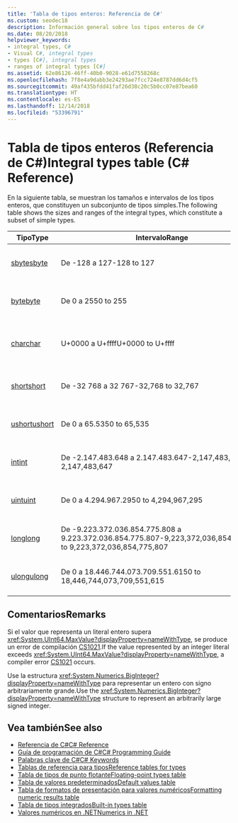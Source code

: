 ```yaml
---
title: 'Tabla de tipos enteros: Referencia de C#'
ms.custom: seodec18
description: Información general sobre los tipos enteros de C#
ms.date: 08/20/2018
helpviewer_keywords:
- integral types, C#
- Visual C#, integral types
- types [C#], integral types
- ranges of integral types [C#]
ms.assetid: 62e86126-46ff-40b0-9028-e61d7558268c
ms.openlocfilehash: 7f8e4a9dabb3e24293ae7fcc724e8787dd6d4cf5
ms.sourcegitcommit: 49af435bfdd41faf26d38c20c5b0cc07e87bea60
ms.translationtype: HT
ms.contentlocale: es-ES
ms.lasthandoff: 12/14/2018
ms.locfileid: "53396791"
---
```

# <a name="integral-types-table-c-reference"></a><span data-ttu-id="0d2de-103">Tabla de tipos enteros (Referencia de C#)</span><span class="sxs-lookup"><span data-stu-id="0d2de-103">Integral types table (C# Reference)</span></span>

<span data-ttu-id="0d2de-104">En la siguiente tabla, se muestran los tamaños e intervalos de los tipos enteros, que constituyen un subconjunto de tipos simples.</span><span class="sxs-lookup"><span data-stu-id="0d2de-104">The following table shows the sizes and ranges of the integral types, which constitute a subset of simple types.</span></span>  
  
|<span data-ttu-id="0d2de-105">Tipo</span><span class="sxs-lookup"><span data-stu-id="0d2de-105">Type</span></span>|<span data-ttu-id="0d2de-106">Intervalo</span><span class="sxs-lookup"><span data-stu-id="0d2de-106">Range</span></span>|<span data-ttu-id="0d2de-107">Tamaño</span><span class="sxs-lookup"><span data-stu-id="0d2de-107">Size</span></span>|  
|----------|-----------|----------|  
|[<span data-ttu-id="0d2de-108">sbyte</span><span class="sxs-lookup"><span data-stu-id="0d2de-108">sbyte</span></span>](sbyte.md)|<span data-ttu-id="0d2de-109">De -128 a 127</span><span class="sxs-lookup"><span data-stu-id="0d2de-109">-128 to 127</span></span>|<span data-ttu-id="0d2de-110">Entero de 8 bits con signo</span><span class="sxs-lookup"><span data-stu-id="0d2de-110">Signed 8-bit integer</span></span>|  
|[<span data-ttu-id="0d2de-111">byte</span><span class="sxs-lookup"><span data-stu-id="0d2de-111">byte</span></span>](byte.md)|<span data-ttu-id="0d2de-112">De 0 a 255</span><span class="sxs-lookup"><span data-stu-id="0d2de-112">0 to 255</span></span>|<span data-ttu-id="0d2de-113">Entero de 8 bits sin signo</span><span class="sxs-lookup"><span data-stu-id="0d2de-113">Unsigned 8-bit integer</span></span>|  
|[<span data-ttu-id="0d2de-114">char</span><span class="sxs-lookup"><span data-stu-id="0d2de-114">char</span></span>](char.md)|<span data-ttu-id="0d2de-115">U+0000 a U+ffff</span><span class="sxs-lookup"><span data-stu-id="0d2de-115">U+0000 to U+ffff</span></span>|<span data-ttu-id="0d2de-116">Carácter Unicode de 16 bits</span><span class="sxs-lookup"><span data-stu-id="0d2de-116">Unicode 16-bit character</span></span>|  
|[<span data-ttu-id="0d2de-117">short</span><span class="sxs-lookup"><span data-stu-id="0d2de-117">short</span></span>](short.md)|<span data-ttu-id="0d2de-118">De -32 768 a 32 767</span><span class="sxs-lookup"><span data-stu-id="0d2de-118">-32,768 to 32,767</span></span>|<span data-ttu-id="0d2de-119">Entero de 16 bits con signo</span><span class="sxs-lookup"><span data-stu-id="0d2de-119">Signed 16-bit integer</span></span>|  
|[<span data-ttu-id="0d2de-120">ushort</span><span class="sxs-lookup"><span data-stu-id="0d2de-120">ushort</span></span>](ushort.md)|<span data-ttu-id="0d2de-121">De 0 a 65.535</span><span class="sxs-lookup"><span data-stu-id="0d2de-121">0 to 65,535</span></span>|<span data-ttu-id="0d2de-122">Entero de 16 bits sin signo</span><span class="sxs-lookup"><span data-stu-id="0d2de-122">Unsigned 16-bit integer</span></span>|  
|[<span data-ttu-id="0d2de-123">int</span><span class="sxs-lookup"><span data-stu-id="0d2de-123">int</span></span>](int.md)|<span data-ttu-id="0d2de-124">De -2.147.483.648 a 2.147.483.647</span><span class="sxs-lookup"><span data-stu-id="0d2de-124">-2,147,483,648 to 2,147,483,647</span></span>|<span data-ttu-id="0d2de-125">Entero de 32 bits con signo</span><span class="sxs-lookup"><span data-stu-id="0d2de-125">Signed 32-bit integer</span></span>|  
|[<span data-ttu-id="0d2de-126">uint</span><span class="sxs-lookup"><span data-stu-id="0d2de-126">uint</span></span>](uint.md)|<span data-ttu-id="0d2de-127">De 0 a 4.294.967.295</span><span class="sxs-lookup"><span data-stu-id="0d2de-127">0 to 4,294,967,295</span></span>|<span data-ttu-id="0d2de-128">Entero de 32 bits sin signo</span><span class="sxs-lookup"><span data-stu-id="0d2de-128">Unsigned 32-bit integer</span></span>|  
|[<span data-ttu-id="0d2de-129">long</span><span class="sxs-lookup"><span data-stu-id="0d2de-129">long</span></span>](long.md)|<span data-ttu-id="0d2de-130">De -9.223.372.036.854.775.808 a 9.223.372.036.854.775.807</span><span class="sxs-lookup"><span data-stu-id="0d2de-130">-9,223,372,036,854,775,808 to 9,223,372,036,854,775,807</span></span>|<span data-ttu-id="0d2de-131">Entero de 64 bits con signo</span><span class="sxs-lookup"><span data-stu-id="0d2de-131">Signed 64-bit integer</span></span>|  
|[<span data-ttu-id="0d2de-132">ulong</span><span class="sxs-lookup"><span data-stu-id="0d2de-132">ulong</span></span>](ulong.md)|<span data-ttu-id="0d2de-133">De 0 a 18.446.744.073.709.551.615</span><span class="sxs-lookup"><span data-stu-id="0d2de-133">0 to 18,446,744,073,709,551,615</span></span>|<span data-ttu-id="0d2de-134">Entero de 64 bits sin signo</span><span class="sxs-lookup"><span data-stu-id="0d2de-134">Unsigned 64-bit integer</span></span>|  

## <a name="remarks"></a><span data-ttu-id="0d2de-135">Comentarios</span><span class="sxs-lookup"><span data-stu-id="0d2de-135">Remarks</span></span>
  
<span data-ttu-id="0d2de-136">Si el valor que representa un literal entero supera <xref:System.UInt64.MaxValue?displayProperty=nameWithType>, se produce un error de compilación [CS1021](../../misc/cs1021.md).</span><span class="sxs-lookup"><span data-stu-id="0d2de-136">If the value represented by an integer literal exceeds <xref:System.UInt64.MaxValue?displayProperty=nameWithType>, a compiler error [CS1021](../../misc/cs1021.md) occurs.</span></span>

<span data-ttu-id="0d2de-137">Use la estructura <xref:System.Numerics.BigInteger?displayProperty=nameWithType> para representar un entero con signo arbitrariamente grande.</span><span class="sxs-lookup"><span data-stu-id="0d2de-137">Use the <xref:System.Numerics.BigInteger?displayProperty=nameWithType> structure to represent an arbitrarily large signed integer.</span></span>
  
## <a name="see-also"></a><span data-ttu-id="0d2de-138">Vea también</span><span class="sxs-lookup"><span data-stu-id="0d2de-138">See also</span></span>

- [<span data-ttu-id="0d2de-139">Referencia de C#</span><span class="sxs-lookup"><span data-stu-id="0d2de-139">C# Reference</span></span>](../index.md)
- [<span data-ttu-id="0d2de-140">Guía de programación de C#</span><span class="sxs-lookup"><span data-stu-id="0d2de-140">C# Programming Guide</span></span>](../../programming-guide/index.md)
- [<span data-ttu-id="0d2de-141">Palabras clave de C#</span><span class="sxs-lookup"><span data-stu-id="0d2de-141">C# Keywords</span></span>](index.md)
- [<span data-ttu-id="0d2de-142">Tablas de referencia para tipos</span><span class="sxs-lookup"><span data-stu-id="0d2de-142">Reference tables for types</span></span>](reference-tables-for-types.md)
- [<span data-ttu-id="0d2de-143">Tabla de tipos de punto flotante</span><span class="sxs-lookup"><span data-stu-id="0d2de-143">Floating-point types table</span></span>](floating-point-types-table.md)
- [<span data-ttu-id="0d2de-144">Tabla de valores predeterminados</span><span class="sxs-lookup"><span data-stu-id="0d2de-144">Default values table</span></span>](default-values-table.md)
- [<span data-ttu-id="0d2de-145">Tabla de formatos de presentación para valores numéricos</span><span class="sxs-lookup"><span data-stu-id="0d2de-145">Formatting numeric results table</span></span>](formatting-numeric-results-table.md)
- [<span data-ttu-id="0d2de-146">Tabla de tipos integrados</span><span class="sxs-lookup"><span data-stu-id="0d2de-146">Built-in types table</span></span>](built-in-types-table.md)
- [<span data-ttu-id="0d2de-147">Valores numéricos en .NET</span><span class="sxs-lookup"><span data-stu-id="0d2de-147">Numerics in .NET</span></span>](../../../standard/numerics.md)
